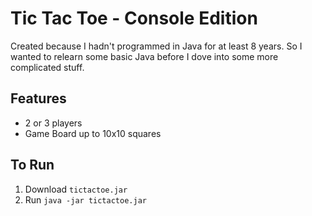 # Tic Tac Toe - Console Edition

Created because I hadn't programmed in Java for at least 8 years. So I wanted to relearn some basic Java before I dove into some more complicated stuff.

## Features

- 2 or 3 players
- Game Board up to 10x10 squares

## To Run

1. Download `tictactoe.jar`
2. Run `java -jar tictactoe.jar`
